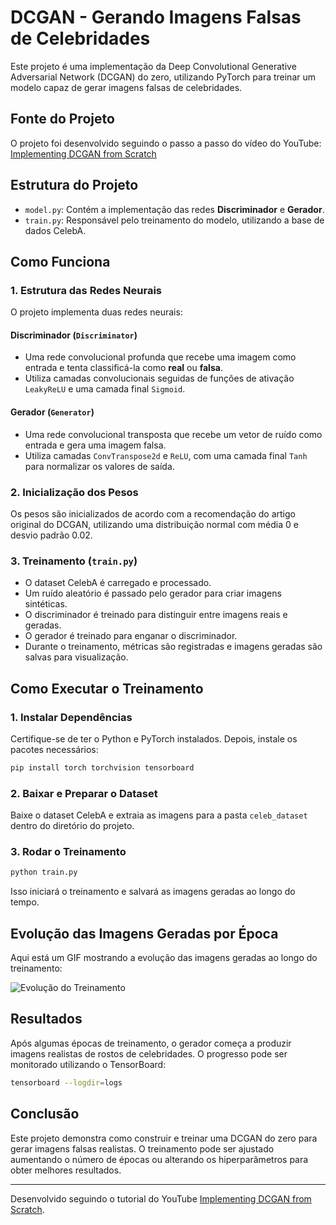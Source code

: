# DCGAN - Gerando Imagens Falsas de Celebridades

Este projeto é uma implementação da Deep Convolutional Generative Adversarial Network (DCGAN) do zero, utilizando PyTorch para treinar um modelo capaz de gerar imagens falsas de celebridades.

## Fonte do Projeto
O projeto foi desenvolvido seguindo o passo a passo do vídeo do YouTube:
[Implementing DCGAN from Scratch](https://youtu.be/IZtv9s_Wx9I?list=PLhhyoLH6IjfwIp8bZnzX8QR30TRcHO8Va)

## Estrutura do Projeto
- `model.py`: Contém a implementação das redes **Discriminador** e **Gerador**.
- `train.py`: Responsável pelo treinamento do modelo, utilizando a base de dados CelebA.

## Como Funciona

### 1. Estrutura das Redes Neurais
O projeto implementa duas redes neurais:

#### Discriminador (`Discriminator`)
- Uma rede convolucional profunda que recebe uma imagem como entrada e tenta classificá-la como **real** ou **falsa**.
- Utiliza camadas convolucionais seguidas de funções de ativação `LeakyReLU` e uma camada final `Sigmoid`.

#### Gerador (`Generator`)
- Uma rede convolucional transposta que recebe um vetor de ruído como entrada e gera uma imagem falsa.
- Utiliza camadas `ConvTranspose2d` e `ReLU`, com uma camada final `Tanh` para normalizar os valores de saída.

### 2. Inicialização dos Pesos
Os pesos são inicializados de acordo com a recomendação do artigo original do DCGAN, utilizando uma distribuição normal com média 0 e desvio padrão 0.02.

### 3. Treinamento (`train.py`)
- O dataset CelebA é carregado e processado.
- Um ruído aleatório é passado pelo gerador para criar imagens sintéticas.
- O discriminador é treinado para distinguir entre imagens reais e geradas.
- O gerador é treinado para enganar o discriminador.
- Durante o treinamento, métricas são registradas e imagens geradas são salvas para visualização.

## Como Executar o Treinamento
### 1. Instalar Dependências
Certifique-se de ter o Python e PyTorch instalados. Depois, instale os pacotes necessários:
```bash
pip install torch torchvision tensorboard
```

### 2. Baixar e Preparar o Dataset
Baixe o dataset CelebA e extraia as imagens para a pasta `celeb_dataset` dentro do diretório do projeto.

### 3. Rodar o Treinamento
```bash
python train.py
```

Isso iniciará o treinamento e salvará as imagens geradas ao longo do tempo.

## Evolução das Imagens Geradas por Época

Aqui está um GIF mostrando a evolução das imagens geradas ao longo do treinamento:

![Evolução do Treinamento](output.gif)

## Resultados
Após algumas épocas de treinamento, o gerador começa a produzir imagens realistas de rostos de celebridades. O progresso pode ser monitorado utilizando o TensorBoard:
```bash
tensorboard --logdir=logs
```

## Conclusão
Este projeto demonstra como construir e treinar uma DCGAN do zero para gerar imagens falsas realistas. O treinamento pode ser ajustado aumentando o número de épocas ou alterando os hiperparâmetros para obter melhores resultados.

---
Desenvolvido seguindo o tutorial do YouTube [Implementing DCGAN from Scratch](https://youtu.be/IZtv9s_Wx9I?list=PLhhyoLH6IjfwIp8bZnzX8QR30TRcHO8Va).
